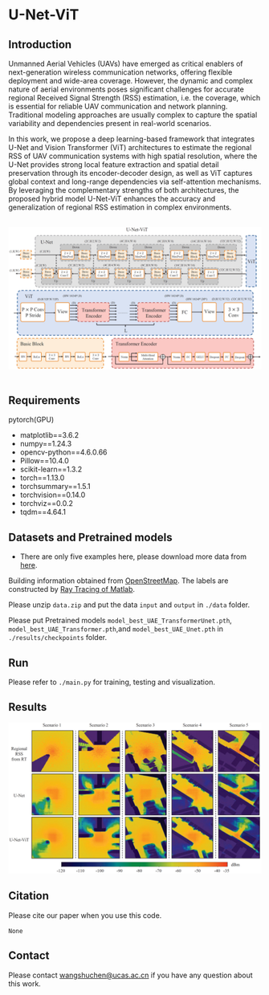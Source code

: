 # U-Net-ViT

## Introduction

Unmanned Aerial Vehicles (UAVs) have emerged as critical enablers of next-generation wireless communication networks, offering flexible deployment and wide-area coverage. However, the dynamic and complex nature of aerial environments poses significant challenges for accurate regional Received Signal Strength (RSS) estimation, i.e. the coverage, which is essential for reliable UAV communication and network planning. Traditional modeling approaches are usually complex to capture the spatial variability and dependencies present in real-world scenarios. 

 
In this work, we propose a deep learning-based framework that integrates U-Net and Vision Transformer (ViT) architectures to estimate the regional RSS of UAV communication systems with high spatial resolution, where the U-Net provides strong local feature extraction and spatial detail preservation through its encoder-decoder design, as well as ViT captures global context and long-range dependencies via self-attention mechanisms. By leveraging the complementary strengths of both architectures, the proposed hybrid model U-Net-ViT enhances the accuracy and generalization of regional RSS estimation in complex environments.

<br>
<div>
<img src="Figs/Architecture.jpg" width="750px">
</div>
<br>

## Requirements

pytorch(GPU)

- matplotlib==3.6.2
- numpy==1.24.3
- opencv-python==4.6.0.66
- Pillow==10.4.0
- scikit-learn==1.3.2
- torch==1.13.0
- torchsummary==1.5.1
- torchvision==0.14.0
- torchviz==0.0.2
- tqdm==4.64.1

## Datasets and Pretrained models
- There are only five examples here, please download more data from [here](https://drive.google.com/drive/folders/1fUJfDaT9AhGjterCJdWvqeex8Ypo58gt?usp=sharing).

Building information obtained from [OpenStreetMap](https://www.openstreetmap.org/). The labels are constructed by [Ray Tracing of Matlab](https://www.mathworks.com/help/comm/ref/rfprop.raytracing.html). 

Please unzip `data.zip` and put the data `input` and `output` in `./data` folder.

Please put Pretrained models `model_best_UAE_TransformerUnet.pth`, `model_best_UAE_Transformer.pth`,and `model_best_UAE_Unet.pth` in `./results/checkpoints` folder.

## Run

Please refer to  `./main.py` for training, testing and visualization.

## Results

<div>
<img src="Figs/results.jpg" width="700px">
</div>

## Citation
Please cite our paper when you use this code.
```
None
```

## Contact
Please contact wangshuchen@ucas.ac.cn if you have any question about this work.
